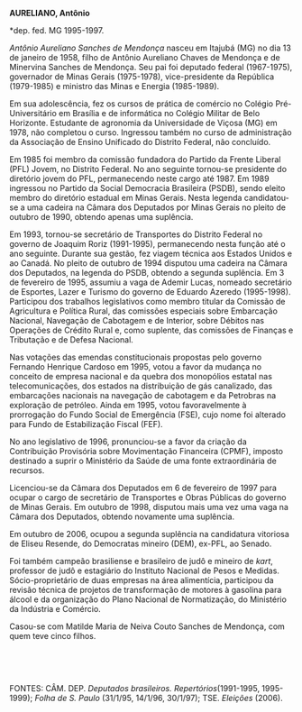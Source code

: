 **AURELIANO, Antônio**

\*dep. fed. MG 1995-1997.

*Antônio Aureliano Sanches de Mendonça* nasceu em Itajubá (MG) no dia 13
de janeiro de 1958, filho de Antônio Aureliano Chaves de Mendonça e de
Minervina Sanches de Mendonça. Seu pai foi deputado federal (1967-1975),
governador de Minas Gerais (1975-1978), vice-presidente da República
(1979-1985) e ministro das Minas e Energia (1985-1989).

Em sua adolescência, fez os cursos de prática de comércio no Colégio
Pré-Universitário em Brasília e de informática no Colégio Militar de
Belo Horizonte. Estudante de agronomia da Universidade de Viçosa (MG) em
1978, não completou o curso. Ingressou também no curso de administração
da Associação de Ensino Unificado do Distrito Federal, não concluído.

Em 1985 foi membro da comissão fundadora do Partido da Frente Liberal
(PFL) Jovem, no Distrito Federal. No ano seguinte tornou-se presidente
do diretório jovem do PFL, permanecendo neste cargo até 1987. Em 1989
ingressou no Partido da Social Democracia Brasileira (PSDB), sendo
eleito membro do diretório estadual em Minas Gerais. Nesta legenda
candidatou-se a uma cadeira na Câmara dos Deputados por Minas Gerais no
pleito de outubro de 1990, obtendo apenas uma suplência.

Em 1993, tornou-se secretário de Transportes do Distrito Federal no
governo de Joaquim Roriz (1991-1995), permanecendo nesta função até o
ano seguinte. Durante sua gestão, fez viagem técnica aos Estados Unidos
e ao Canadá. No pleito de outubro de 1994 disputou uma cadeira na Câmara
dos Deputados, na legenda do PSDB, obtendo a segunda suplência. Em 3 de
fevereiro de 1995, assumiu a vaga de Ademir Lucas, nomeado secretário de
Esportes, Lazer e Turismo do governo de Eduardo Azeredo (1995-1998).
Participou dos trabalhos legislativos como membro titular da Comissão de
Agricultura e Política Rural, das comissões especiais sobre Embarcação
Nacional, Navegação de Cabotagem e de Interior, sobre Débitos nas
Operações de Crédito Rural e, como suplente, das comissões de Finanças e
Tributação e de Defesa Nacional.

Nas votações das emendas constitucionais propostas pelo governo Fernando
Henrique Cardoso em 1995, votou a favor da mudança no conceito de
empresa nacional e da quebra dos monopólios estatal nas
telecomunicações, dos estados na distribuição de gás canalizado, das
embarcações nacionais na navegação de cabotagem e da Petrobras na
exploração de petróleo. Ainda em 1995, votou favoravelmente à
prorrogação do Fundo Social de Emergência (FSE), cujo nome foi alterado
para Fundo de Estabilização Fiscal (FEF).

No ano legislativo de 1996, pronunciou-se a favor da criação da
Contribuição Provisória sobre Movimentação Financeira (CPMF), imposto
destinado a suprir o Ministério da Saúde de uma fonte extraordinária de
recursos.

Licenciou-se da Câmara dos Deputados em 6 de fevereiro de 1997 para
ocupar o cargo de secretário de Transportes e Obras Públicas do governo
de Minas Gerais. Em outubro de 1998, disputou mais uma vez uma vaga na
Câmara dos Deputados, obtendo novamente uma suplência.

Em outubro de 2006, ocupou a segunda suplência na candidatura vitoriosa
de Eliseu Resende, do Democratas mineiro (DEM), ex-PFL, ao Senado.

Foi também campeão brasiliense e brasileiro de judô e mineiro de *kart*,
professor de judô e estagiário do Instituto Nacional de Pesos e Medidas.
Sócio-proprietário de duas empresas na área alimentícia, participou da
revisão técnica de projetos de transformação de motores à gasolina para
álcool e da organização do Plano Nacional de Normatização, do Ministério
da Indústria e Comércio.

Casou-se com Matilde Maria de Neiva Couto Sanches de Mendonça, com quem
teve cinco filhos.

 

 

FONTES: CÂM. DEP. *Deputados brasileiros. Repertórios*(1991-1995,
1995-1999); *Folha de S. Paulo* (31/1/95, 14/1/96, 30/1/97); TSE.
*Eleições* (2006).
